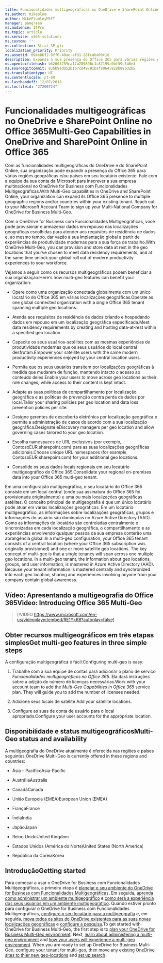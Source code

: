```yaml
---
title: Funcionalidades multigeográficas no OneDrive e SharePoint Online no Office 365
ms.author: mikeplum
author: MikePlumleyMSFT
manager: pamgreen
ms.audience: ITPro
ms.topic: article
ms.service: o365-solutions
ms.custom: ''
ms.collection: Strat_SP_gtc
localization_priority: Priority
ms.assetid: 094e86f2-9ff0-40ac-af31-28fcaba00c1d
description: Expanda a sua presença do Office 365 para várias regiões geográficas com funcionalidades multigeográficas do OneDrive e do SharePoint Online.
ms.openlocfilehash: b62603759caf7a285896c1c87199a9bf59c546e3
ms.sourcegitcommit: 03bb9edd52b1b7cd49791baf90645828b89b32b5
ms.translationtype: HT
ms.contentlocale: pt-BR
ms.lasthandoff: 12/07/2018
ms.locfileid: "27200724"
---
```

# <a name="multi-geo-capabilities-in-onedrive-and-sharepoint-online-in-office-365"></a><span data-ttu-id="4262c-103">Funcionalidades multigeográficas no OneDrive e SharePoint Online no Office 365</span><span class="sxs-lookup"><span data-stu-id="4262c-103">Multi-Geo Capabilities in OneDrive and SharePoint Online in Office 365</span></span>

<span data-ttu-id="4262c-p101">Com as funcionalidades multigeográficas do OneDrive e do SharePoint Online, sua organização pode expandir a presença do Office 365 para várias regiões geográficas e/ou países em seu locatário existente. Fale com a equipe da sua conta da Microsoft para inscrever a sua empresa multinacional no OneDrive for Business com Funcionalidades Multigeográficas.</span><span class="sxs-lookup"><span data-stu-id="4262c-p101">With Multi-Geo capabilities in OneDrive and SharePoint Online, your organization can expand its Office 365 presence to multiple geographic regions and/or countries within your existing tenant. Reach out to your Microsoft Account Team to sign up your Multi-National Company for OneDrive for Business Multi-Geo.</span></span>
  
<span data-ttu-id="4262c-106">Com o OneDrive for Business com Funcionalidades Multigeográficas, você pode provisionar e armazenar dados em repouso nas localizações geográficas escolhidas para atender aos requisitos de residência de dados e, ao mesmo tempo, dar vazão à sua implantação global a partir de experiências de produtividade modernas para a sua força de trabalho.</span><span class="sxs-lookup"><span data-stu-id="4262c-106">With OneDrive Multi-Geo, you can provision and store data at rest in the geo locations that you've chosen to meet data residency requirements, and at the same time unlock your global roll out of modern productivity experiences to your workforce.</span></span>
  
<span data-ttu-id="4262c-107">Vejamos a seguir como os recursos multigeográficos podem beneficiar a sua organização:</span><span class="sxs-lookup"><span data-stu-id="4262c-107">Here's how multi-geo features can benefit your organization:</span></span>
  
- <span data-ttu-id="4262c-108">Opere como uma organização conectada globalmente com um único locatário do Office 365 em várias localizações geográficas.</span><span class="sxs-lookup"><span data-stu-id="4262c-108">Operate as one global connected organization with a single Office 365 tenant spanning multiple geo locations.</span></span>
    
- <span data-ttu-id="4262c-109">Atenda aos requisitos de residência de dados criando e hospedando dados em repouso em um localização geográfica especificada.</span><span class="sxs-lookup"><span data-stu-id="4262c-109">Meet data residency requirements by creating and hosting data-at-rest within a specified geo location.</span></span>
    
- <span data-ttu-id="4262c-110">Capacite os seus usuários-satélites com as mesmas experiências de produtividade modernas que os seus usuários do local central desfrutam.</span><span class="sxs-lookup"><span data-stu-id="4262c-110">Empower your satellite users with the same modern productivity experiences enjoyed by your central location users.</span></span>
    
- <span data-ttu-id="4262c-111">Permita que os seus usuários transitem por localizações geográficas à medida que mudarem de função, mantendo intacto o acesso ao conteúdo deles.</span><span class="sxs-lookup"><span data-stu-id="4262c-111">Enable your users to move across geo locations as their role changes, while access to their content is kept intact.</span></span>
    
- <span data-ttu-id="4262c-112">Adapte as suas políticas de compartilhamento por localização geográfica e as políticas de prevenção contra perda de dados por local.</span><span class="sxs-lookup"><span data-stu-id="4262c-112">Tailor your sharing policies per geo location and data loss prevention policies per site.</span></span>
    
- <span data-ttu-id="4262c-113">Designe gerentes de descoberta eletrônica por localização geográfica e permita a administração de casos de acordo com a sua localização geográfica.</span><span class="sxs-lookup"><span data-stu-id="4262c-113">Designate eDiscovery managers per geo location and allow governing cases tailored to your geo location.</span></span>
    
- <span data-ttu-id="4262c-114">Escolha namespaces de URL exclusivos (por exemplo, ContosoEUR.sharepoint.com) para as suas localizações geográficas adicionais.</span><span class="sxs-lookup"><span data-stu-id="4262c-114">Choose unique URL namespaces (for example, ContosoEUR.sharepoint.com) for your additional geo locations.</span></span>
    
- <span data-ttu-id="4262c-115">Consolide os seus dados locais regionais em seu locatário multigeográfico do Office 365.</span><span class="sxs-lookup"><span data-stu-id="4262c-115">Consolidate your regional on-premises data into your Office 365 multi-geo tenant.</span></span>
    
<span data-ttu-id="4262c-p102">Em uma configuração multigeográfica, o seu locatário do Office 365 consiste em um local central (onde sua assinatura do Office 365 foi provisionada originalmente) e uma ou mais localizações geográficas satélites. O conceito principal de multigeografia é que um único locatário pode atuar em várias localizações geográficas. Em um locatário multigeográfico, as informações sobre localizações geográficas, grupos e informações do usuário são dominadas no Azure Active Directory (AAD). Como as informações de locatário são controladas centralmente e sincronizadas em cada localização geográfica, o compartilhamento e as experiências envolvendo qualquer pessoa da sua empresa conterão uma abrangência global.</span><span class="sxs-lookup"><span data-stu-id="4262c-p102">In a multi-geo configuration, your Office 365 tenant consists of a central location (where your Office 365 subscription was originally provisioned) and one or more satellite geo locations. The key concept of multi-geo is that a single tenancy will span across one multiple geo locations. In a multi-geo tenant, the information about geo locations, groups, and user information, is mastered in Azure Active Directory (AAD). Because your tenant information is mastered centrally and synchronized into each geo location, sharing and experiences involving anyone from your company contain global awareness.</span></span>

## <a name="video-introducing-office-365-multi-geo"></a><span data-ttu-id="4262c-120">Vídeo: Apresentando a multigeografia do Office 365</span><span class="sxs-lookup"><span data-stu-id="4262c-120">Video: Introducing Office 365 Multi-Geo</span></span>

> [!VIDEO https://www.microsoft.com/en-us/videoplayer/embed/RE1Yk6B?autoplay=false]
  
## <a name="get-multi-geo-features-in-three-simple-steps"></a><span data-ttu-id="4262c-121">Obter recursos multigeográficos em três etapas simples</span><span class="sxs-lookup"><span data-stu-id="4262c-121">Get multi-geo features in three simple steps</span></span>

<span data-ttu-id="4262c-122">A configuração multigeográfica é fácil:</span><span class="sxs-lookup"><span data-stu-id="4262c-122">Configuring multi-geo is easy:</span></span>
  
1. <span data-ttu-id="4262c-p103">Trabalhe com a sua equipe de contas para adicionar o plano de serviço _Funcionalidades multigeográficos no Office 365_. Ela dará instruções sobre a adição do número de licenças necessárias.</span><span class="sxs-lookup"><span data-stu-id="4262c-p103">Work with your account team to add the _Multi-Geo Capabilities in Office 365_ service plan. They will guide you to add the number of licenses needed.</span></span>
    
2. <span data-ttu-id="4262c-125">Adicione seus locais de satélite.</span><span class="sxs-lookup"><span data-stu-id="4262c-125">Add your satellite locations.</span></span>
    
3. <span data-ttu-id="4262c-126">Configure as suas de conta de usuário para o local apropriado.</span><span class="sxs-lookup"><span data-stu-id="4262c-126">Configure your user accounts for the appropriate location.</span></span>
    
## <a name="multi-geo-status-and-availability"></a><span data-ttu-id="4262c-127">Disponibilidade e status multigeográficos</span><span class="sxs-lookup"><span data-stu-id="4262c-127">Multi-Geo status and availability</span></span>

<span data-ttu-id="4262c-128">A multigeografia do OneDrive atualmente é oferecida nas regiões e países seguintes:</span><span class="sxs-lookup"><span data-stu-id="4262c-128">OneDrive Multi-Geo is currently offered in these regions and countries:</span></span>
  
- <span data-ttu-id="4262c-129">Ásia – Pacífico</span><span class="sxs-lookup"><span data-stu-id="4262c-129">Asia-Pacific</span></span>

- <span data-ttu-id="4262c-130">Austrália</span><span class="sxs-lookup"><span data-stu-id="4262c-130">Australia</span></span>

- <span data-ttu-id="4262c-131">Canadá</span><span class="sxs-lookup"><span data-stu-id="4262c-131">Canada</span></span>

- <span data-ttu-id="4262c-132">União Europeia (EMEA)</span><span class="sxs-lookup"><span data-stu-id="4262c-132">European Union (EMEA)</span></span>

- <span data-ttu-id="4262c-133">França</span><span class="sxs-lookup"><span data-stu-id="4262c-133">France</span></span>

- <span data-ttu-id="4262c-134">Índia</span><span class="sxs-lookup"><span data-stu-id="4262c-134">India</span></span>

- <span data-ttu-id="4262c-135">Japão</span><span class="sxs-lookup"><span data-stu-id="4262c-135">Japan</span></span>

- <span data-ttu-id="4262c-136">Reino Unido</span><span class="sxs-lookup"><span data-stu-id="4262c-136">United Kingdom</span></span>

- <span data-ttu-id="4262c-137">Estados Unidos (América do Norte)</span><span class="sxs-lookup"><span data-stu-id="4262c-137">United States (North America)</span></span>

- <span data-ttu-id="4262c-138">República da Coreia</span><span class="sxs-lookup"><span data-stu-id="4262c-138">Korea</span></span>

## <a name="getting-started"></a><span data-ttu-id="4262c-139">Introdução</span><span class="sxs-lookup"><span data-stu-id="4262c-139">Getting started</span></span>

<span data-ttu-id="4262c-p104">Para começar a usar o OneDrive for Business com Funcionalidades Multigeográficas, a primeira etapa é [planejar o seu ambiente do OneDrive for Business com Funcionalidades Multigeográficas](plan-for-multi-geo.md). Em seguida, [aprenda como administrar um ambiente multigeográfico](administering-a-multi-geo-environment.md) e [como será a experiência dos seus usuários em um ambiente multigeográfico](multi-geo-user-experience.md). Quando estiver pronto para configurar o OneDrive for Business com Funcionalidades Multigeográficas, [configure o seu locatário para a multigeografia](multi-geo-tenant-configuration.md) e, em seguida, [mova todos os sites do OneDrive existentes para as suas novas localizações geográficas](move-onedrive-between-geo-locations.md) e [configure a pesquisa](configure-search-for-multi-geo.md).</span><span class="sxs-lookup"><span data-stu-id="4262c-p104">To get started with OneDrive for Business Multi-Geo, the first step is to [plan your OneDrive for Business Multi-Geo environment](plan-for-multi-geo.md). Next, [learn about administering a multi-geo environment](administering-a-multi-geo-environment.md) and [how your users will experience a multi-geo environment](multi-geo-user-experience.md). When you are ready to set up OneDrive for Business Multi-Geo, [configure your tenant for multi-geo](multi-geo-tenant-configuration.md), then [move any existing OneDrive sites to thier new geo-locations](move-onedrive-between-geo-locations.md) and [set up search](configure-search-for-multi-geo.md).</span></span>
